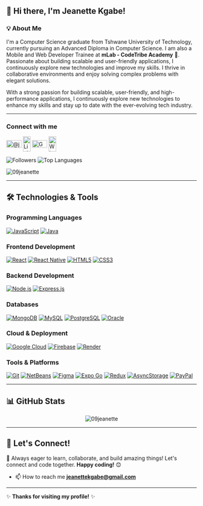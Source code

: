 ## 👋 Hi there, I'm Jeanette Kgabe!

### 💡 About Me
I'm a Computer Science graduate from Tshwane University of Technology, currently pursuing an Advanced Diploma in Computer Science. I am also a Mobile and Web Developer Trainee at **mLab - CodeTribe Academy** 🚀. Passionate about building scalable and user-friendly applications, I continuously explore new technologies and improve my skills. I thrive in collaborative environments and enjoy solving complex problems with elegant solutions.

With a strong passion for building scalable, user-friendly, and high-performance applications, I continuously explore new technologies to enhance my skills and stay up to date with the ever-evolving tech industry.

---

<h3 align="left">Connect with me</h3>
<p align="left">
<a href="https://www.hackerrank.com/@jeanettekgabe" target="blank"><img align="center" src="https://raw.githubusercontent.com/rahuldkjain/github-profile-readme-generator/master/src/images/icons/Social/hackerrank.svg" alt="@jeanettekgabe" height="20" width="40" /></a>
<a href="https://www.linkedin.com/in/jeanette-kgabe/" target="_blank"><img align="center" src="https://raw.githubusercontent.com/maurodesouza/profile-readme-generator/master/src/assets/icons/social/linkedin/default.svg" width="20" height="40" alt="LinkedIn logo" /></a>
<a href="mailto:jeanettekgabe@gmail.com"><img align="center" src="https://raw.githubusercontent.com/maurodesouza/profile-readme-generator/master/src/assets/icons/social/gmail/default.svg" width="40" height="20" alt="Gmail logo" /></a>
<a href="https://wa.me/27673553387" target="_blank"><img align="center" src="https://raw.githubusercontent.com/maurodesouza/profile-readme-generator/master/src/assets/icons/social/whatsapp/default.svg" width="20" height="40" alt="WhatsApp logo" /></a>
</p>

![Followers](https://img.shields.io/github/followers/09Jeanette?label=Follow&style=social)
![Top Languages](https://img.shields.io/github/languages/top/09Jeanette/09Jeanette?color=pink&label=Top%20Languages)
<p align="left"> <img src="https://komarev.com/ghpvc/?username=09jeanette&label=Profile%20views&color=0e75b6&style=flat" alt="09jeanette" /> </p>

---

## 🛠 **Technologies & Tools**

### **Programming Languages**
[![JavaScript](https://img.shields.io/badge/JavaScript-F7DF1E?style=for-the-badge&logo=javascript&logoColor=black)](https://developer.mozilla.org/en-US/docs/Web/JavaScript)
[![Java](https://img.shields.io/badge/Java-007396?style=for-the-badge&logo=java&logoColor=white)](https://www.java.com)

### **Frontend Development**
[![React](https://img.shields.io/badge/React-61DAFB?style=for-the-badge&logo=react&logoColor=black)](https://reactjs.org)
[![React Native](https://img.shields.io/badge/React_Native-61DAFB?style=for-the-badge&logo=react&logoColor=black)](https://reactnative.dev)
[![HTML5](https://img.shields.io/badge/HTML5-E34F26?style=for-the-badge&logo=html5&logoColor=white)](https://developer.mozilla.org/en-US/docs/Web/HTML)
[![CSS3](https://img.shields.io/badge/CSS3-1572B6?style=for-the-badge&logo=css3&logoColor=white)](https://developer.mozilla.org/en-US/docs/Web/CSS)

### **Backend Development**
[![Node.js](https://img.shields.io/badge/Node.js-339933?style=for-the-badge&logo=node.js&logoColor=white)](https://nodejs.org)
[![Express.js](https://img.shields.io/badge/Express.js-000000?style=for-the-badge&logo=express&logoColor=white)](https://expressjs.com)

### **Databases**
[![MongoDB](https://img.shields.io/badge/MongoDB-47A248?logo=mongodb&logoColor=white&style=flat)](https://www.mongodb.com)
[![MySQL](https://img.shields.io/badge/MySQL-4479A1?style=for-the-badge&logo=mysql&logoColor=white)](https://www.mysql.com)
[![PostgreSQL](https://img.shields.io/badge/PostgreSQL-336791?style=for-the-badge&logo=postgresql&logoColor=white)](https://www.postgresql.org)
[![Oracle](https://img.shields.io/badge/Oracle-F80000?style=for-the-badge&logo=oracle&logoColor=white)](https://www.oracle.com/database/)

### **Cloud & Deployment**
[![Google Cloud](https://img.shields.io/badge/Google%20Cloud-4285F4?style=for-the-badge&logo=googlecloud&logoColor=white)](https://cloud.google.com)
[![Firebase](https://img.shields.io/badge/firebase-ffca28?style=for-the-badge&logo=firebase&logoColor=black)](https://firebase.google.com/)
[![Render](https://img.shields.io/badge/Render-4E2B9E?style=flat&logo=render&logoColor=white)](https://render.com)

### **Tools & Platforms**
[![Git](https://img.shields.io/badge/Git-F05032?style=for-the-badge&logo=git&logoColor=white)](https://git-scm.com)
[![NetBeans](https://img.shields.io/badge/NetBeans-1B6AC6?style=for-the-badge&logo=apache-netbeans-ide&logoColor=white)](https://netbeans.apache.org)
[![Figma](https://img.shields.io/badge/Figma-F24E1E?style=for-the-badge&logo=figma&logoColor=white)](https://www.figma.com)
[![Expo Go](https://img.shields.io/badge/Expo_Go-000020?style=for-the-badge&logo=expo&logoColor=white)](https://expo.dev)
[![Redux](https://img.shields.io/badge/Redux-764ABC?logo=redux&logoColor=white&style=flat)](https://redux.js.org)
[![AsyncStorage](https://img.shields.io/badge/AsyncStorage-000000?style=flat&logo=react&logoColor=white)](https://react-native-async-storage.github.io/async-storage/)
[![PayPal](https://img.shields.io/badge/PayPal-003087?style=for-the-badge&logo=paypal&logoColor=white)](https://www.paypal.com/)

---

## 📊 **GitHub Stats**

<p align="center">
  <img src="https://github-readme-stats.vercel.app/api/top-langs?username=09jeanette&show_icons=true&locale=en&layout=compact" alt="09jeanette" />
<!--   <img src="https://github-readme-stats.vercel.app/api?username=09jeanette&show_icons=true&locale=en" alt="09jeanette" /> -->
</p>

---

## 🌟 **Let's Connect!**
🚀 Always eager to learn, collaborate, and build amazing things! Let's connect and code together. **Happy coding!** 😊

- 📫 How to reach me **jeanettekgabe@gmail.com**
--- 

✨ **Thanks for visiting my profile!** ✨
